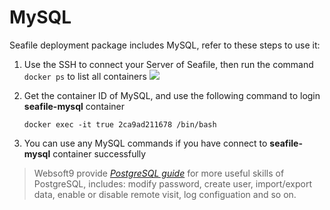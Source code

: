 # MySQL

Seafile deployment package includes MySQL, refer to these steps to use it:

1. Use the SSH to connect your Server of Seafile, then run the command `docker ps` to list all containers
  ![](https://libs.websoft9.com/Websoft9/DocsPicture/en/awx/awx-getcontainerid-websoft9.png)

2. Get the container ID of MySQL, and use the following command to login **seafile-mysql** container

   ```
   docker exec -it true 2ca9ad211678 /bin/bash
   ```
3. You can use any MySQL commands if you have connect to **seafile-mysql** container successfully

> Websoft9 provide *[PostgreSQL guide](https://support.websoft9.com/docs/postgresql/admin-phppgadmin.html)* for more useful skills of PostgreSQL, includes: modify password, create user, import/export data, enable or disable remote visit, log configuation and so on.